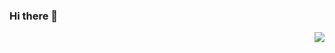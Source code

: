 ### Hi there 👋
<img align="right" src="https://github-readme-stats.vercel.app/api?username=diskroco&count_private=true&include_all_commits=true&theme=tokyonight"/>

